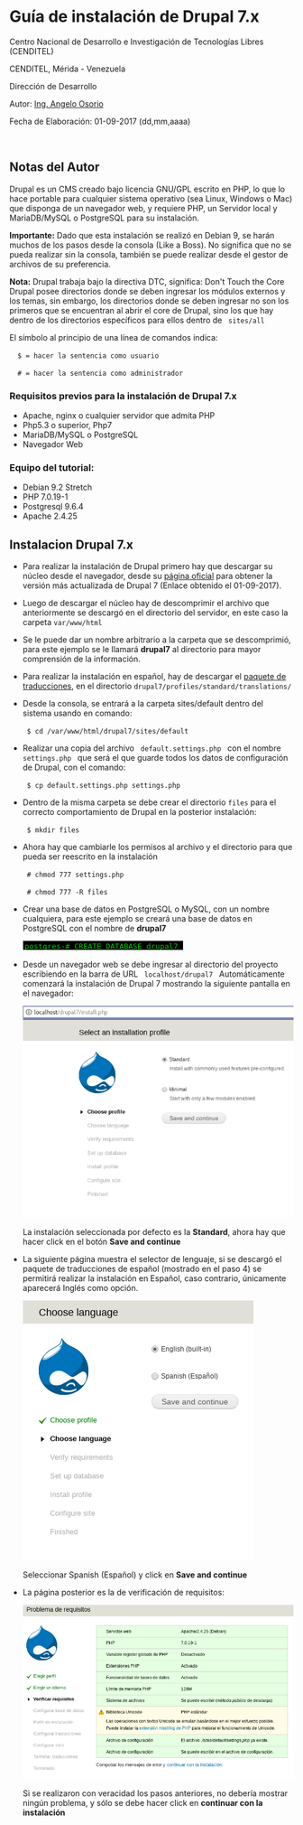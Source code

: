 <h1> Guía de instalación de Drupal 7.x </h1>
<p> Centro Nacional de Desarrollo e Investigación de Tecnologías Libres (CENDITEL)</p>
<p> CENDITEL, Mérida - Venezuela </p>
<p> Dirección de Desarrollo </p>
<p> Autor: <a href="https://twitter.com/Engel_PAIN">Ing. Angelo Osorio</a> </p>
<p> Fecha de Elaboración: 01-09-2017 (dd,mm,aaaa)</p><br>

<h2>Notas del Autor</h2>
<p> Drupal es un CMS creado bajo licencia GNU/GPL escrito en PHP, lo que lo hace portable para cualquier sistema operativo (sea Linux, Windows o Mac) que disponga de un navegador web, y requiere PHP, un Servidor local y MariaDB/MySQL o PostgreSQL para su instalación.</p>
<p><b>Importante:</b> Dado que esta instalación se realizó en Debian 9, se harán muchos de los pasos desde la consola (Like a Boss). No significa que no se pueda realizar sin la consola, también se puede realizar desde el gestor de archivos de su preferencia.</p>
<p><b>Nota:</b> Drupal trabaja bajo la directiva DTC, significa: Don't Touch the Core Drupal posee directorios donde se deben ingresar los módulos externos y los temas, sin embargo, los directorios donde se deben ingresar no son los primeros que se encuentran al abrir el core de Drupal, sino los que hay dentro de los directorios específicos para ellos dentro de <code> sites/all </code></p>
<p>El símbolo al principio de una línea de comandos indica:</p>
<p> <code>  $ = hacer la sentencia como usuario </code> </p>
<p> <code>  # = hacer la sentencia como administrador</code> </p>

<h3>Requisitos previos para la instalación de Drupal 7.x</h3>
<ul>
  <li> Apache, nginx o cualquier servidor que admita PHP </li>
  <li> Php5.3 o superior, Php7 </li>
  <li> MariaDB/MySQL o PostgreSQL </li>
  <li> Navegador Web</li>
</ul>

<h3>Equipo del tutorial:</h3>
<ul>
  <li> Debian 9.2 Stretch </li>
  <li> PHP 7.0.19-1 </li>
  <li> Postgresql 9.6.4 </li>
  <li> Apache 2.4.25 </li>
</ul>

<h2> Instalacion Drupal 7.x </h2>
<ul>
  <li>
    <p> Para realizar la instalación de Drupal primero hay que descargar su núcleo desde el navegador, desde su <a href="https://ftp.drupal.org/files/projects/drupal-7.56.zip"> página oficial</a> para obtener la versión más actualizada de Drupal 7 (Enlace obtenido el 01-09-2017).
    </p>
  </li>
  <li>
    <p> Luego de descargar el núcleo hay de descomprimir el archivo que anteriormente se descargó en el directorio del servidor, en este caso la carpeta <code>var/www/html</code>
    </p>
  </li>
  <li>
    <p> Se le puede dar un nombre arbitrario a la carpeta que se descomprimió, para este ejemplo se le llamará <strong>drupal7</strong> al directorio para mayor comprensión de la información.
    </p>
  </li>
  <li>
    <p> Para realizar la instalación en español, hay de descargar el <a href="http://ftp.drupal.org/files/translations/7.x/drupal/drupal-7.56.es.po">paquete de traducciones</a>, en el directorio <code>drupal7/profiles/standard/translations/</code>
    </p>
  </li>
  <li>
    <p> Desde la consola, se entrará a la carpeta sites/default dentro del sistema usando en comando:
    </p>
    <p> <code> $ cd /var/www/html/drupal7/sites/default</code> </p>
  </li>
  <li>
    <p> Realizar una copia del archivo <code> default.settings.php </code> con el nombre <code> settings.php </code> que será el que guarde todos los datos de configuración de Drupal, con el comando:
    </p>
    <p><code> $ cp default.settings.php settings.php </code></p>
  </li>
  <li>
    <p> Dentro de la misma carpeta se debe crear el directorio <code>files</code> para el correcto comportamiento de Drupal en la posterior instalación:
    </p>
    <p><code> $ mkdir files </code></p>
  </li>
  <li>
    <p> Ahora hay que cambiarle los permisos al archivo y el directorio para que pueda ser reescrito en la instalación</p>
    <p><code> # chmod 777 settings.php </code></p>
    <p><code> # chmod 777 -R files </code></p>
  </li>
  <li>
    <p> Crear una base de datos en PostgreSQL o MySQL, con un nombre cualquiera, para este ejemplo se creará una base de datos en PostgreSQL con el nombre de <strong> drupal7 </strong>
    </p>
    <p><img src="../img/img1.png" alt="img1"></p>
  </li>
  <li>
    <p>Desde un navegador web se debe ingresar al directorio del proyecto escribiendo en la barra de URL <code> localhost/drupal7 </code> Automáticamente comenzará la instalación de Drupal 7 mostrando la siguiente pantalla en el navegador:
    </p>
    <p>
      <img src="../img/img2.png" alt="img2">
    </p>
    <p> La instalación seleccionada por defecto es la <b>Standard</b>, ahora hay que hacer click en el botón <b>Save and continue</b>   
    </p>
  </li>
  <li>
    <p> La siguiente página muestra el selector de lenguaje, si se descargó el paquete de traducciones de español (mostrado en el paso 4) se permitirá realizar la instalación en Español, caso contrario, únicamente aparecerá Inglés como opción.
    </p>
    <p> <img src="../img/img3.png" alt="img3"> </p>
    <p>Seleccionar Spanish (Español) y click en <b>Save and continue</b> </p>
  </li>
  <li>
    <p> La página posterior es la de verificación de requisitos: </p>
    <p> <img src="../img/img4.png" alt="img4"> </p>
    <p> Si se realizaron con veracidad los pasos anteriores, no debería mostrar ningún problema, y sólo se debe hacer click en <b>continuar con la instalación</b>
    </p>
  </li>
</ul>